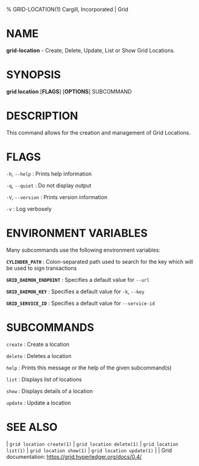 % GRID-LOCATION(1) Cargill, Incorporated | Grid
<!--
  Copyright 2022 Cargill Incorporated
  Licensed under Creative Commons Attribution 4.0 International License
  https://creativecommons.org/licenses/by/4.0/
-->

NAME
====

**grid-location** - Create, Delete, Update, List or Show Grid Locations.

SYNOPSIS
========

**grid location** \[**FLAGS**\] \[**OPTIONS**\] SUBCOMMAND

DESCRIPTION
===========

This command allows for the creation and management of Grid Locations.

FLAGS
=====

`-h`, `--help`
: Prints help information

`-q`, `--quiet`
: Do not display output

`-V`, `--version`
: Prints version information

`-v`
: Log verbosely

ENVIRONMENT VARIABLES
=====================

Many subcommands use the following environment variables:

**`CYLINDER_PATH`**
: Colon-separated path used to search for the key which will be used
  to sign transactions

**`GRID_DAEMON_ENDPOINT`**
: Specifies a default value for `--url`

**`GRID_DAEMON_KEY`**
: Specifies a default value for  `-k`, `--key`

**`GRID_SERVICE_ID`**
: Specifies a default value for `--service-id`

SUBCOMMANDS
===========

`create`
: Create a location

`delete`
: Deletes a location

`help`
: Prints this message or the help of the given subcommand(s)

`list`
: Displays list of locations

`show`
: Displays details of a location

`update`
: Update a location

SEE ALSO
========
| `grid location create(1)`
| `grid location delete(1)`
| `grid location list(1)`
| `grid location show(1)`
| `grid location update(1)`
|
| Grid documentation: https://grid.hyperledger.org/docs/0.4/
